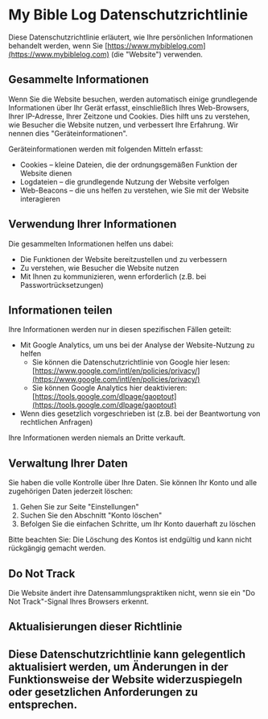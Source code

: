 # My Bible Log Datenschutzrichtlinie

Diese Datenschutzrichtlinie erläutert, wie Ihre persönlichen Informationen behandelt werden, wenn Sie [https://www.mybiblelog.com](https://www.mybiblelog.com) (die "Website") verwenden.

## Gesammelte Informationen

Wenn Sie die Website besuchen, werden automatisch einige grundlegende Informationen über Ihr Gerät erfasst, einschließlich Ihres Web-Browsers, Ihrer IP-Adresse, Ihrer Zeitzone und Cookies. Dies hilft uns zu verstehen, wie Besucher die Website nutzen, und verbessert Ihre Erfahrung. Wir nennen dies "Geräteinformationen".

Geräteinformationen werden mit folgenden Mitteln erfasst:

- Cookies – kleine Dateien, die der ordnungsgemäßen Funktion der Website dienen
- Logdateien – die grundlegende Nutzung der Website verfolgen
- Web-Beacons – die uns helfen zu verstehen, wie Sie mit der Website interagieren

## Verwendung Ihrer Informationen

Die gesammelten Informationen helfen uns dabei:

- Die Funktionen der Website bereitzustellen und zu verbessern
- Zu verstehen, wie Besucher die Website nutzen
- Mit Ihnen zu kommunizieren, wenn erforderlich (z.B. bei Passwortrücksetzungen)

## Informationen teilen

Ihre Informationen werden nur in diesen spezifischen Fällen geteilt:

- Mit Google Analytics, um uns bei der Analyse der Website-Nutzung zu helfen
  - Sie können die Datenschutzrichtlinie von Google hier lesen: [https://www.google.com/intl/en/policies/privacy/](https://www.google.com/intl/en/policies/privacy/)
  - Sie können Google Analytics hier deaktivieren: [https://tools.google.com/dlpage/gaoptout](https://tools.google.com/dlpage/gaoptout)
- Wenn dies gesetzlich vorgeschrieben ist (z.B. bei der Beantwortung von rechtlichen Anfragen)

Ihre Informationen werden niemals an Dritte verkauft.

## Verwaltung Ihrer Daten

Sie haben die volle Kontrolle über Ihre Daten. Sie können Ihr Konto und alle zugehörigen Daten jederzeit löschen:

1. Gehen Sie zur Seite "Einstellungen"
2. Suchen Sie den Abschnitt "Konto löschen"
3. Befolgen Sie die einfachen Schritte, um Ihr Konto dauerhaft zu löschen

Bitte beachten Sie: Die Löschung des Kontos ist endgültig und kann nicht rückgängig gemacht werden.

## Do Not Track

Die Website ändert ihre Datensammlungspraktiken nicht, wenn sie ein "Do Not Track"-Signal Ihres Browsers erkennt.

## Aktualisierungen dieser Richtlinie

Diese Datenschutzrichtlinie kann gelegentlich aktualisiert werden, um Änderungen in der Funktionsweise der Website widerzuspiegeln oder gesetzlichen Anforderungen zu entsprechen.
---
